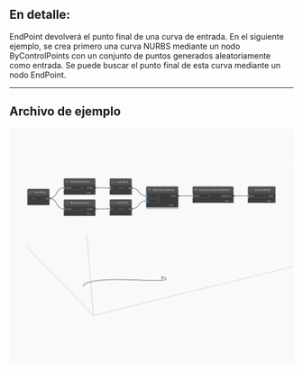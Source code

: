 ## En detalle:
EndPoint devolverá el punto final de una curva de entrada. En el siguiente ejemplo, se crea primero una curva NURBS mediante un nodo ByControlPoints con un conjunto de puntos generados aleatoriamente como entrada. Se puede buscar el punto final de esta curva mediante un nodo EndPoint.
___
## Archivo de ejemplo

![EndPoint](./Autodesk.DesignScript.Geometry.Curve.EndPoint_img.jpg)

